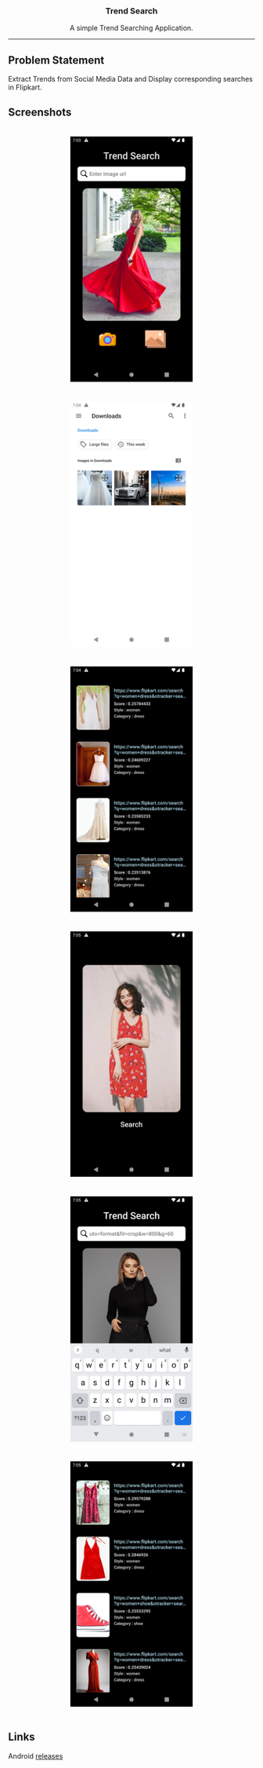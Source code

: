 <div align="center" style="text-align:center">

### Trend Search

<p> A simple Trend Searching Application.</p>

---

</div>

## **Problem Statement**

Extract Trends from Social Media Data and Display corresponding searches in Flipkart.


## **Screenshots**

<div align="center" style="margin:auto;width:100%;display:flex;justify-content:center;align-items:center;flex-wrap:wrap;">
<img width="250px" margin="30px" style="margin:20px;" src="./assets/prod_1.png">
<img width="250px" margin="30px" style="margin:20px;" src="./assets/prod_2.png">
<img width="250px" margin="30px" style="margin:20px;" src="./assets/prod_3.png">
<img width="250px" margin="30px" style="margin:20px;" src="./assets/prod_4.png">
<img width="250px" margin="30px" style="margin:20px;" src="./assets/prod_5.png">
<img width="250px" margin="30px" style="margin:20px;" src="./assets/prod_6.png">
</div>

## **Links**

Android [releases](https://drive.google.com/file/d/12kqE_JR1nwDHKNPCObhflDT3SJOcIcsk/view?usp=sharing)

